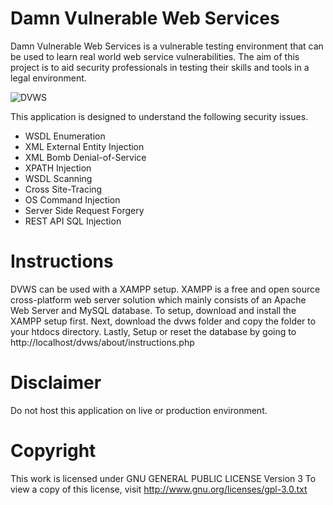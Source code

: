 # Damn Vulnerable Web Services 


Damn Vulnerable Web Services is a vulnerable testing environment that can be used to learn real world web service vulnerabilities. The aim of this project is to aid security professionals in testing their skills and tools in a legal environment.


![DVWS](http://snoopythesecuritydog.github.io/img/dvws.png) 

This application is designed to understand the following security issues.

+ WSDL Enumeration
+ XML External Entity Injection
+ XML Bomb Denial-of-Service
+ XPATH Injection
+ WSDL Scanning
+ Cross Site-Tracing
+ OS Command Injection
+ Server Side Request Forgery
+ REST API SQL Injection


# Instructions
DVWS can be used with a XAMPP setup. XAMPP is a free and open source cross-platform web server solution which mainly consists of an Apache Web Server and MySQL database. To setup, download and install the XAMPP setup first. Next, download the dvws folder and copy the folder to your htdocs directory. Lastly, Setup or reset the database by going to http://localhost/dvws/about/instructions.php


# Disclaimer 
Do not host this application on live or production environment. 

# Copyright
This work is licensed under GNU GENERAL PUBLIC LICENSE Version 3
To view a copy of this license, visit http://www.gnu.org/licenses/gpl-3.0.txt

